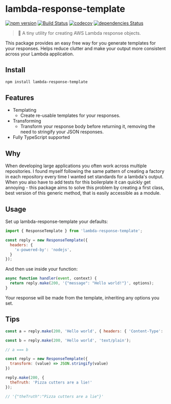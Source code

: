 # lambda-response-template

[![npm version](https://badge.fury.io/js/lambda-response-template.svg)](https://badge.fury.io/js/lambda-response-template)
[![Build Status](https://travis-ci.com/c-bandy/lambda-response-template.svg?branch=master)](https://travis-ci.com/c-bandy/lambda-response-template)
[![codecov](https://codecov.io/gh/c-bandy/lambda-response-template/branch/master/graph/badge.svg)](https://codecov.io/gh/c-bandy/lambda-response-template)
[![dependencies Status](https://david-dm.org/c-bandy/lambda-response-template/status.svg)](https://david-dm.org/c-bandy/lambda-response-template)

>💬 A tiny utility for creating AWS Lambda response objects.

This package provides an easy free way for you generate templates for your responses. Helps reduce clutter and make your
output more consistent across your Lambda application.

## Install

```bash
npm install lambda-response-template
```

## Features

* Templating
  * Create re-usable templates for your responses.
* Transforming
  * Transform your response body before returning it, removing the need to stringify your JSON responses.
* Fully TypeScript supported

## Why

When developing large applications you often work across multiple repositories. I found myself following the same
pattern of creating a factory in each repository every time I wanted set standards for a lambda's output. When you also
have to add tests for this boilerplate it can quickly get annoying - this package aims to solve this problem by creating
a first class, best version of this generic method, that is easily accessible as a module.

## Usage

Set up lambda-response-template your defaults:

```javascript
import { ResponseTemplate } from 'lambda-response-template';

const reply = new ResponseTemplate({
  headers: {
    'x-powered-by': 'nodejs',
  }
});
```

And then use inside your function:

```javascript
async function handler(event, context) {
  return reply.make(200, '{"message": "Hello world!"}', options);
}
```

Your response will be made from the template, inheriting any options you set.

## Tips

```javascript
const a = reply.make(200, 'Hello world', { headers: { 'Content-Type': 'text/plain' }});

const b = reply.make(200, 'Hello world', 'text/plain');

// a === b
```

```javascript
const reply = new ResponseTemplate({
  transform: (value) => JSON.stringify(value)
})

reply.make(200, {
  theTruth: 'Pizza cutters are a lie!'
});

// '{"theTruth":"Pizza cutters are a lie"}'
```